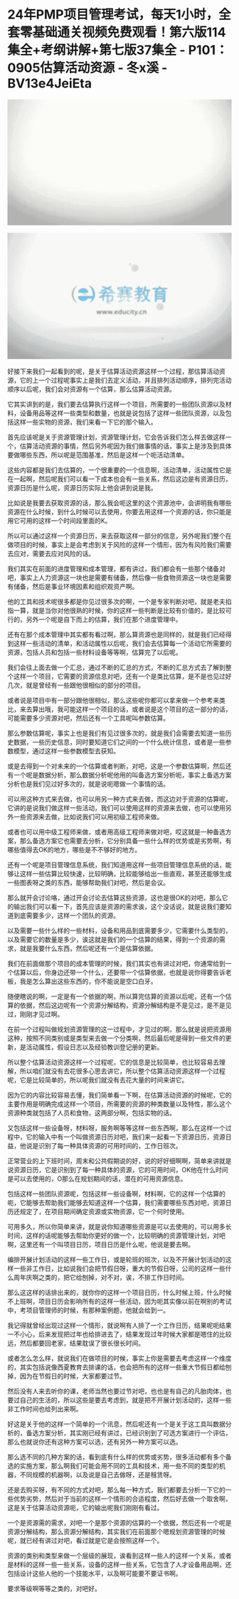 # 24年PMP项目管理考试，每天1小时，全套零基础通关视频免费观看！第六版114集全+考纲讲解+第七版37集全 - P101：0905估算活动资源 - 冬x溪 - BV13e4JeiEta

![](img/4ce9c6811739ae31cdae1ecaaa3a9b76_0.png)

![](img/4ce9c6811739ae31cdae1ecaaa3a9b76_1.png)

好接下来我们一起看到的呢，是关于估算活动资源这样一个过程，那估算活动资源，它的上一个过程呢事实上是我们去定义活动，并且排列活动顺序，排列完活动顺序以后呢，我们会对资源有一个估算，那么估算活动资源。

它其实讲到的是，我们要去估算执行这样一个项目，所需要的一些团队资源以及材料，设备用品等这样一些类型和数量，也就是说包括了这样一些团队资源，以及包括这样一些实物的资源，我们来看一下它的那个输入。

首先应该呢是关于资源管理计划，资源管理计划，它会告诉我们怎么样去做这样一个，估算活动资源的事情，然后另外呢因为我们做事情的话，事实上是涉及到具体要做哪些东西，所以呢是范围基准，然后是这样一个呃活动清单。

这些内容都是我们去估算的，一个很重要的一个信息啊，活动清单，活动属性它是在一起啊，然后呢我们可以看一下成本也会有一些关系，然后这边是有资源日历，资源日历是什么呢，资源日历实际上他会讲到说是我。

比如说是我要去获取资源的话，那么我会呃这里的这个资源池中，会讲明我有哪些资源在什么时候，到什么时候可以去使用，你要去用这样一个资源的话，你只能是用它可用的这样一个时间段里面的K。

所以可以通过这样一个资源日历，来去获取这样一部分的信息，另外呢我们整个在做项目的时候，事实上是会考虑到关于风险的这样一个情形，因为有风险我们需要去应对，需要去应对风险的话。

我们其实在前面的进度管理和成本管理，都有讲过，我们都会有一些那个储备对吧，事实上人力资源这一块也是需要有储备，然后像一些食物资源这一块也是需要有储备，然后是事业环境因素和组织观资产啊。

他的工具和技术呢很多都是你见过很多次的啊，一个是专家判断对吧，就是老夫掐指一算，就是当你对他很熟的时候，你的这样一些判断是比较有价值的，是比较可行的，另外一个呢是自下而上的估算，我们在那个进度管理中。

还有在那个成本管理中其实都有看过啊，那么算资源也是同样的，就是我们已经得到这样一些活动的清单，和活动属性以后呢，我们会去估算每一个活动它所需要的资源，包括人员和包括一些材料设备等等啊，估算完了以后呢。

我们会往上面去做一个汇总，通过不断的汇总的方式，不断的汇总方式去了解到整个这样一个项目，它需要的资源信息对吧，还有一个是类比估算，是不是也见过好几次，就是曾经有一些跟他很相似的部分的项目。

或者说是项目中有一部分跟他很相似，那么这些呢你都可以拿来做一个参考来类比，来去算出哦，我可能这样一个项目的话，或者说是这个项目的这一部分的话，可能需要多少资源对吧，然后还有一个工具呢叫参数估算。

那么参数估算呢，事实上也是我们有见过很多次的，就是我们会需要去知道一些历史数据，一些历史信息，同时要知道它们之间的一个什么统计信息，或者是一些参数模型，通过这样一些参数模型去获知。

或是去得到一个对未来的一个估算或者判断，对吧，这是一个参数估算啊，然后还有一个呢是数据分析，那么数据分析呢他用的叫备选方案分析呃，事实上备选方案分析也是我们见过好多次的，就是说呃嗯做一个事情的话。

可以用这种方式来去做，也可以用另一种方式来去做，而这边对于资源的估算呢，它讲的是说我们做这样一些活动，我们可以使用这样的资源来去做，也可以使用另外一些资源来去做，比如说我们可以用初级工程师来做。

或者也可以用中级工程师来做，或者用高级工程师来做对吧，哎这就是一种备选方案，那么备选方案它也需要去分析，它分别具备一些什么样的优势或是劣势啊，有哪些值得去OK的地方，哪些是不不够好的地方。

还有一个呢是项目管理信息系统，我们知道用这样一些项目管理信息系统的话，能够让这样一些估算比较快速，比较明确，比较能够给出一些直观，甚至还能够生成一些图表呀之类的东西，能够帮助我们对吧，然后是会议。

那么就开会讨论咯，通过开会讨论去估算这些资源，这也是很OK的对吧，那么它的输出我们可以看一下，首先应该是资源的需求诶，这个没话说，就是说我们要知道到底需要多少，这样一个团队的资源。

以及需要一些什么样的一些材料，设备和用品到底需要多少，它需要什么类型的，以及需要它的数量是多少，诶这就是我们的一个估算的结果，得到一个资源的需求，就是我要什么东西，然后呢还有一个是估算依据。

我们在前面做那个项目的成本管理的时候，我们其实也有讲过对吧，你通常给到一个估算以后，你身边还带一个什么，还要带一个估算依据，也就是说你得要告诉老板，我是怎么算出这些东西的，你不能说是空口白牙。

随便瞎说的啊，一定是有一个依据的啊，所以算完估算的资源以后呢，还有一个估算的依据，然后这边呢有一个资源分解结构，资源分解结构是不是见过，是不是见过，刚刚才见过啊。

在前一个过程叫做规划资源管理的这一过程中，才见过的啊，那么就是说把资源用这种，按照不同类别或是类型来去做一个分类啊，然后最后呢是得到一些文件的更新，是活动属性，假设日志以及经验教训登记册的更新。

所以整个估算活动资源这样一个过程呢，它的信息是比较简单，也比较容易去理解，所以咱们就没有去花很多心思去讲它，所以整个估算活动资源这样一个过程呢，它是比较简单的，所以呢我们就没有去花大量的时间来讲它。

因为它的内容比较容易去懂，我们简单看一下啊，在估算活动资源的时候呢，它的主要作用是明确完成这样一个项目，所需要的资源的种类数量以及特性，那么这个资源种类就包括了人员和食物，这两部分啊，包括实物的话。

又包括这样一些设备呀，材料呀，服务啊等等这样一些东西啊，那么在这样一个过程中，它的输入中有一个叫做资源日历对吧，我们来一起看一下资源日历，资源日益，他说是识别了每一种具体资源的可用时间的，工作日班次。

正常营业的上下班时间，周末和公共假期说的好，说的好好细啊啊，简单来讲就是说资源日历，它是识别到了每一种具体的资源，它的可用时间，OK他在什么时间是可以去使用的，O那么在规划期间的话，潜在的可用资源信息。

包括这样一些团队资源呢，包括这样一些设备啊，材料啊，它的这样一个估算的呃，它能够去帮助我们能够去知道这样一个估算，我们需要哪些东西对吧，资源日历还规定了，在项目期间确定资源或实物资源，它一个何时使用。

可用多久，所以你简单来讲，就是说你知道哪些资源是可以去使用的，可以用多长时间，这样的话呢能够去帮助你更好的做一个，比较明确的资源管理计划，对吧啊，这里还有一个叫项目日历，项目日历是什么呢，他说是要去啊。

编排开展计划活动的这样一些工作日，或是轮班的班次，以及不开展计划活动的这样一些非工作日，比如说我们会把节假日呀，重大的节假日呀，公司的这样一些什么周年庆啊之类的，把它给刨掉，对不对，诶，不排工作日时间。

那么这这样的话排出来的，就你你的这样一个项目日历，什么时候上班，什么时候不上班啊，项目日历会影响所有的这样一些活动，因为呃其实像以前在啊别的考试中，考项目管理师的时候，有那种案例题，他就会给到一。

我记得就曾经出现过这样一个情形，就说啊有人排了一个工作日历，结果呢呃结果一不小心，后来发现把过年也给排进去了，结果发现过年时候大家都是嗯住的比较远，然后都要回老家，结果耽误了很长很长时间。

或者怎么怎么样，就说我们在做项目的时候，事实上你是需要去考虑这样一个维度的，其实包括说像西夏教育去排课的话，也会把所有的这样一些重大节假日都给刨掉，因为在节假日的时候，大家都要过节。

然后没有人来去听你的课，老师当然也要过节对吧，也也是有自己的凡胎肉体，也要过自己的生活的，所以这些是要去考虑到，就是把不开展计划活动的，这样一些非工作时间也给列出来啊。

好这是关于他的这样一个简单的一个讯息，然后呢还有一个是关于这工具叫数据分析的，备选方案分析，其实刚已经有讲过，已经识别到了可选方案进行一个评估，那么也就说你还有这种方案可以选，还有另外一种方案可以选。

那么选不同的几种方案的话，看到底有什么样的优势或劣势，很多活动都有多个备选的实施方案，那么啊我们可能会用不同的工具和技术，用一些不同的类型的机器，不同规模的机器啊，以及说是自己去做呀，还是租赁呀。

还是去购买呀，有不同的方式对吧，那么每一种方式，我们都要去分析一下它的一些优势劣势，然后对于当前的这样一个情形的合适程度，然后好去做一个取舍啊，这是关于估算活动资源呃，它的输出呢我们刚刚有看过。

一个是资源需的需求，对吧一个是那个资源的估算的一个依据，然后还有一个呢是资源分解结构，那么资源分解结构，其实我们在前面那个嗯规划资源管理的时候呢，就已经有讲过对吧，看过就是它是会按照这样一个。

资源的类别和类型来做一个层级的展现，诶看到这样一些人的这样一个关系，或者是材料的这样一些一些关系，设备的这样一些关系，它包含了人才设备用品啊，还包括设计这些人他的一个技能水平，以及啊可能要不要证书啊。

要求等级啊等等之类的，对吧好。
